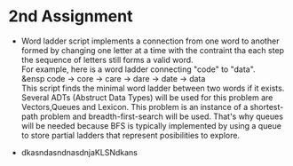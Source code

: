 # 2nd Assignment 

* Word ladder script implements a connection from one word to another formed by changing one letter at a time with the contraint tha each step the sequence of letters still forms a valid word.    
    For example, here is a word ladder connecting "code" to "data".  
        &ensp code → core → care → dare → date → data    
      This script finds the minimal word ladder between two words if it exists. Several ADTs (Abstruct Data Types) will be used for this problem are
Vectors,Queues and Lexicon. This problem is an instance of a shortest-path problem and breadth-first-search will be used. That's why
queues will be needed because BFS is typically implemented by using a queue to store partial ladders that represent posibilities to explore.

* dkasndasndnasdnjaKLSNdkans
